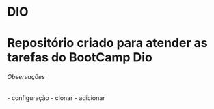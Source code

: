 # DIO
<H1> Repositório criado para atender as tarefas do BootCamp Dio</h!>
<h6> Observações </h6>
- configuração 
- clonar
- adicionar 
